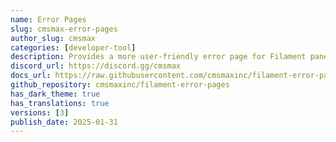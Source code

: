 ```yaml
---
name: Error Pages
slug: cmsmax-error-pages
author_slug: cmsmax
categories: [developer-tool]
description: Provides a more user-friendly error page for Filament panels when an error occurs.
discord_url: https://discord.gg/cmsmax
docs_url: https://raw.githubusercontent.com/cmsmaxinc/filament-error-pages/main/README.md
github_repository: cmsmaxinc/filament-error-pages
has_dark_theme: true
has_translations: true
versions: [3]
publish_date: 2025-01-31
---
```

